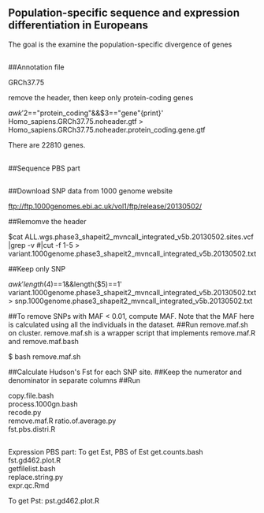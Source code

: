 ## Population-specific sequence and expression differentiation in Europeans
The goal is the examine the population-specific divergence of genes
##
##
##Annotation file 

GRCh37.75

remove the header, then keep only protein-coding genes

$awk '$2=="protein_coding"&&$3=="gene"{print}' Homo_sapiens.GRCh37.75.noheader.gtf > Homo_sapiens.GRCh37.75.noheader.protein_coding.gene.gtf

There are 22810 genes.
##
##

##Sequence PBS part
##
##Download SNP data from 1000 genome website

ftp://ftp.1000genomes.ebi.ac.uk/vol1/ftp/release/20130502/

##Remomve the header

$cat  ALL.wgs.phase3_shapeit2_mvncall_integrated_v5b.20130502.sites.vcf |grep -v \#|cut -f 1-5 > variant.1000genome.phase3_shapeit2_mvncall_integrated_v5b.20130502.txt

##Keep only SNP

$awk 'length($4)==1&&length($5)==1' variant.1000genome.phase3_shapeit2_mvncall_integrated_v5b.20130502.txt > snp.1000genome.phase3_shapeit2_mvncall_integrated_v5b.20130502.txt

##To remove SNPs with MAF < 0.01, compute MAF. Note that the MAF here is calculated using all the individuals in the dataset.
##Run remove.maf.sh on cluster. remove.maf.sh is a wrapper script that implements remove.maf.R and remove.maf.bash

$ bash remove.maf.sh

##Calculate Hudson's Fst for each SNP site. 
##Keep the numerator and denominator in separate columns
##Run


copy.file.bash 	
process.1000gn.bash 	
recode.py 	
remove.maf.R
ratio.of.average.py 	
fst.pbs.distri.R 	 
##
##
Expression PBS part: 
To get Est, PBS of Est
get.counts.bash 	
fst.gd462.plot.R 	
getfilelist.bash 	
replace.string.py 	
expr.qc.Rmd


To get Pst: 
pst.gd462.plot.R 	
